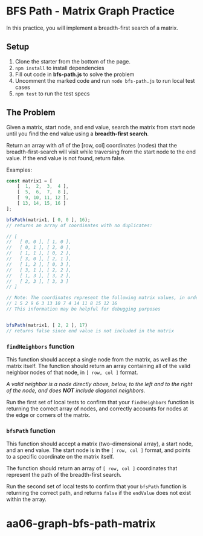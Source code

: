 # BFS Path - Matrix Graph Practice

In this practice, you will implement a breadth-first search of a matrix.

## Setup

1. Clone the starter from the bottom of the page.
2. `npm install` to install dependencies
3. Fill out code in __bfs-path.js__ to solve the problem
4. Uncomment the marked code and run `node bfs-path.js` to run local
   test cases
5. `npm test` to run the test specs

## The Problem

Given a matrix, start node, and end value, search the matrix from start node
until you find the end value using a **breadth-first search**. 

Return an array with _all_ of the [row, col] coordinates (nodes) that the breadth-first-search will visit while traversing from the start node to 
the end value. If the end value is not found,
return false.

Examples:

```javascript
const matrix1 = [ 
    [  1,  2,  3,  4 ],
    [  5,  6,  7,  8 ],
    [  9, 10, 11, 12 ],
    [ 13, 14, 15, 16 ]
];

bfsPath(matrix1, [ 0, 0 ], 16);
// returns an array of coordinates with no duplicates:

// [
//   [ 0, 0 ], [ 1, 0 ],
//   [ 0, 1 ], [ 2, 0 ],
//   [ 1, 1 ], [ 0, 2 ],
//   [ 3, 0 ], [ 2, 1 ],
//   [ 1, 2 ], [ 0, 3 ],
//   [ 3, 1 ], [ 2, 2 ],
//   [ 1, 3 ], [ 3, 2 ],
//   [ 2, 3 ], [ 3, 3 ]
// ]

// Note: The coordinates represent the following matrix values, in order:
// 1 5 2 9 6 3 13 10 7 4 14 11 8 15 12 16
// This information may be helpful for debugging purposes


bfsPath(matrix1, [ 2, 2 ], 17)
// returns false since end value is not included in the matrix
```

### `findNeighbors` function

This function should accept a single node from the matrix, as well as the matrix
itself. The function should return an array containing all of the valid
neighbor nodes of that node, in `[ row, col ]` format. 

*A valid neighbor is a node directly above, below, to the left and to the right
of the node, and does **NOT** include diagonal neighbors.*

Run the first set of local tests to confirm that your `findNeighbors` function
is returning the correct array of nodes, and correctly accounts for nodes at the
edge or corners of the matrix.

### `bfsPath` function

This function should accept a matrix (two-dimensional array), a start node, and
an end value. The start node is in the `[ row, col ]` format, and points to a
specific coordinate on the matrix itself. 

The function should return an array of `[ row, col ]` coordinates that represent
the path of the breadth-first search.

Run the second set of local tests to confirm that your `bfsPath` function
is returning the correct path, and returns `false` if the `endValue` does not
exist within the array.
# aa06-graph-bfs-path-matrix
